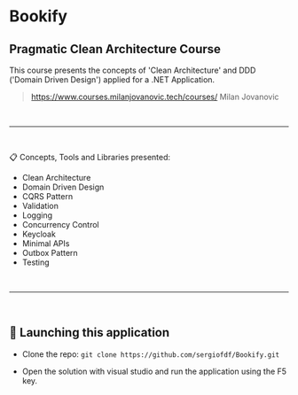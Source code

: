 # Bookify

## Pragmatic Clean Architecture Course

This course presents the concepts of 'Clean Architecture' and DDD ('Domain Driven Design') applied for a .NET Application. 

> https://www.courses.milanjovanovic.tech/courses/
> Milan Jovanovic

<br>

--- 
<br>

📋 Concepts, Tools and Libraries presented: 
- Clean Architecture
- Domain Driven Design
- CQRS Pattern
- Validation
- Logging
- Concurrency Control
- Keycloak
- Minimal APIs
- Outbox Pattern
- Testing

<br>

--- 
<br>

## 🚀 Launching this application

  - Clone the repo: `git clone https://github.com/sergiofdf/Bookify.git`

  - Open the solution with visual studio and run the application using the F5 key.